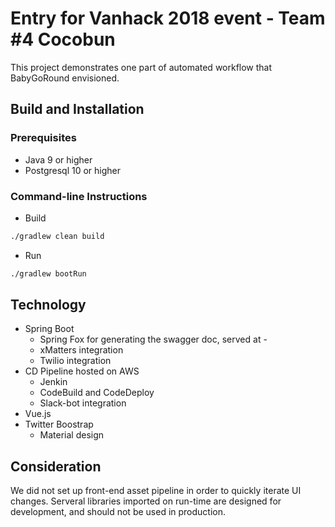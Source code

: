 # Entry for Vanhack 2018 event - Team #4 Cocobun

This project demonstrates one part of automated workflow that BabyGoRound envisioned. 

## Build and Installation

### Prerequisites

* Java 9 or higher
* Postgresql 10 or higher

### Command-line Instructions

* Build
```bash
./gradlew clean build
```

* Run
```bash
./gradlew bootRun
```

## Technology

- Spring Boot
  - Spring Fox for generating the swagger doc, served at -
  - xMatters integration
  - Twilio integration
- CD Pipeline hosted on AWS
  - Jenkin 
  - CodeBuild and CodeDeploy
  - Slack-bot integration
- Vue.js 
- Twitter Boostrap
  - Material design

## Consideration

We did not set up front-end asset pipeline in order to quickly iterate UI changes. Serveral libraries imported on run-time are designed for development, and should not be used in production.  


